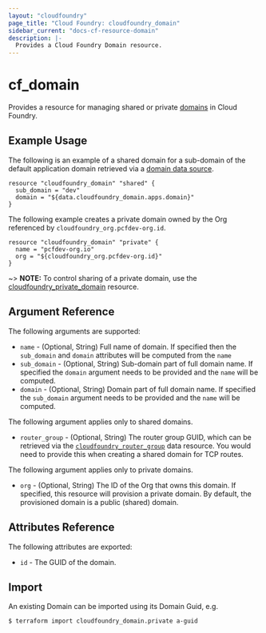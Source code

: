```yaml
---
layout: "cloudfoundry"
page_title: "Cloud Foundry: cloudfoundry_domain"
sidebar_current: "docs-cf-resource-domain"
description: |-
  Provides a Cloud Foundry Domain resource.
---
```


# cf\_domain

Provides a resource for managing shared or private 
[domains](https://docs.cloudfoundry.org/devguide/deploy-apps/routes-domains.html#domains) in Cloud Foundry.

## Example Usage

The following is an example of a shared domain for a sub-domain of the default application domain 
retrieved via a [domain data source](/docs/providers/cloudfoundry/d/domain.html).

```
resource "cloudfoundry_domain" "shared" {
  sub_domain = "dev"
  domain = "${data.cloudfoundry_domain.apps.domain}"
}
```

The following example creates a private domain owned by the Org referenced by `cloudfoundry_org.pcfdev-org.id`.

```
resource "cloudfoundry_domain" "private" {
  name = "pcfdev-org.io"
  org = "${cloudfoundry_org.pcfdev-org.id}"
}
```

~> **NOTE:** To control sharing of a private domain, use the [cloudfoundry_private_domain](private_domain_access.html) resource. 


## Argument Reference

The following arguments are supported:

* `name` - (Optional, String) Full name of domain. If specified then the `sub_domain` and `domain` attributes will be computed from the `name` 
* `sub_domain` - (Optional, String) Sub-domain part of full domain name. If specified the `domain` argument needs to be provided and the `name` will be computed.
* `domain` - (Optional, String) Domain part of full domain name. If specified the `sub_domain` argument needs to be provided and the `name` will be computed.

The following argument applies only to shared domains.

* `router_group` - (Optional, String) The router group GUID, which can be retrieved via the [`cloudfoundry_router_group`](/docs/providers/cloudfoundry/d/stack.html) data resource. You would need to provide this when creating a shared domain for TCP routes.

The following argument applies only to private domains.

* `org` - (Optional, String) The ID of the Org that owns this domain. If specified, this resource will provision a private domain. By default, the provisioned domain is a public (shared) domain.

## Attributes Reference

The following attributes are exported:

* `id` - The GUID of the domain.

## Import

An existing Domain can be imported using its Domain Guid, e.g.

```
$ terraform import cloudfoundry_domain.private a-guid
```

